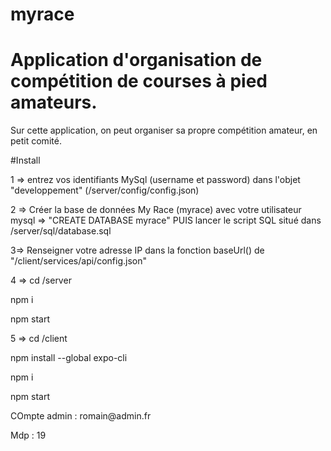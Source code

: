 # myrace
<h1>Application d'organisation de compétition de courses à pied amateurs. 
</h1>
Sur cette application, on peut organiser sa propre compétition amateur, en petit comité.

#Install

<p>1 => entrez vos identifiants MySql (username et password) dans l'objet "developpement" (/server/config/config.json) </p>

<p>2 => Créer la base de données My Race (myrace) avec votre utilisateur mysql
  => "CREATE DATABASE myrace" PUIS lancer le script SQL situé dans /server/sql/database.sql </p>
  
  <p>3=> Renseigner votre adresse IP dans la fonction baseUrl() de "/client/services/api/config.json"</p>
  
<p>4 => cd /server</p>
<p>npm i</p>
<p> npm start</p>

<p>5 => cd /client</p>
<p>npm install --global expo-cli</p>
<p>npm i</p>
<p> npm start</p>

<p>COmpte admin : romain@admin.fr</p>
<p>Mdp : 19</p>